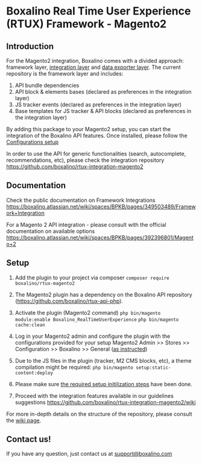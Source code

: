 # Boxalino Real Time User Experience (RTUX) Framework - Magento2

## Introduction
For the Magento2 integration, Boxalino comes with a divided approach: framework layer, [integration layer](https://github.com/boxalino/rtux-integration-magento2/tree/master) and [data exporter layer](https://github.com/boxalino/exporter-magento2/tree/master).
The current repository is the framework layer and includes:

1. API bundle dependencies
2. API block & elements bases (declared as preferences in the integration layer)
3. JS tracker events (declared as preferences in the integration layer)
4. Base templates for JS tracker & API blocks (declared as preferences in the integration layer)

By adding this package to your Magento2 setup, you can start the integration of the Boxalino API features.
Once installed, please follow the [Configurations setup](https://github.com/boxalino/rtux-magento2/wiki/Configurations)

In order to use the API for generic functionalities (search, autocomplete, recommendations, etc), 
please check the integration repository
https://github.com/boxalino/rtux-integration-magento2

## Documentation

Check the public documentation on Framework Integrations
https://boxalino.atlassian.net/wiki/spaces/BPKB/pages/349503489/Framework+Integration

For a Magento 2 API integration - please consult with the official documentation on available options
https://boxalino.atlassian.net/wiki/spaces/BPKB/pages/392396801/Magento+2

## Setup
1. Add the plugin to your project via composer
``composer require boxalino/rtux-magento2``

2. The Magento2 plugin has a dependency on the Boxalino API repository (https://github.com/boxalino/rtux-api-php).

3. Activate the plugin (Magento2 command)
``php bin/magento module:enable Boxalino_RealTimeUserExperience``
``php bin/magento cache:clean``
  
4. Log in your Magento2 admin and configure the plugin with the configurations provided for your setup
Magento2 Admin >> Stores >> Configuration >> Boxalino >> General ([as instructed](https://github.com/boxalino/rtux-magento2/wiki/Configurations))

5. Due to the JS files in the plugin (tracker, M2 CMS blocks, etc), a theme compilation might be required:
``php bin/magento setup:static-content:deploy ``

6. Please make sure [the required setup initilization steps](https://github.com/boxalino/rtux-integration-magento2/wiki#before-you-start) have been done.

7. Proceed with the integration features available in our guidelines suggestions https://github.com/boxalino/rtux-integration-magento2/wiki

For more in-depth details on the structure of the repository, please consult the [wiki page](https://github.com/boxalino/rtux-magento2/wiki).

## Contact us!

If you have any question, just contact us at support@boxalino.com

